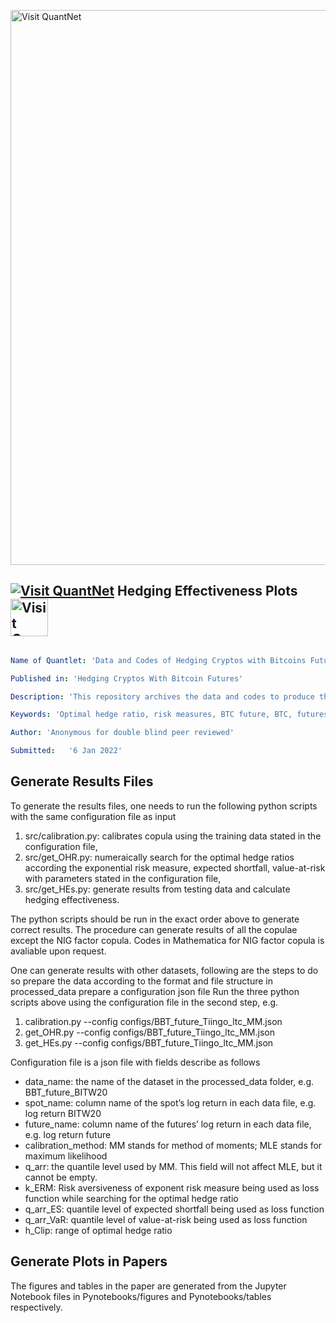 [<img src="https://github.com/QuantLet/Styleguide-and-FAQ/blob/master/pictures/banner.png" width="888" alt="Visit QuantNet">](http://quantlet.de/)

## [<img src="https://github.com/QuantLet/Styleguide-and-FAQ/blob/master/pictures/qloqo.png" alt="Visit QuantNet">](http://quantlet.de/) **Hedging Effectiveness Plots** [<img src="https://github.com/QuantLet/Styleguide-and-FAQ/blob/master/pictures/QN2.png" width="60" alt="Visit QuantNet 2.0">](http://quantlet.de/)

```yaml

Name of Quantlet: 'Data and Codes of Hedging Cryptos with Bitcoins Futures'

Published in: 'Hedging Cryptos With Bitcoin Futures'

Description: 'This repository archives the data and codes to produce the results of paper Hedging Cryptos with Bitcoin Futures.'

Keywords: 'Optimal hedge ratio, risk measures, BTC future, BTC, futures contract'

Author: 'Anonymous for double blind peer reviewed'

Submitted:   '6 Jan 2022'
```

## Generate Results Files
To generate the results files, one needs to run the following python scripts with the same configuration file as input
1. src/calibration.py: calibrates copula using the training data stated in the configuration file,
2. src/get_OHR.py: numeraically search for the optimal hedge ratios according the exponential risk measure, expected shortfall, value-at-risk with parameters stated in the configuration file,
3. src/get_HEs.py: generate results from testing data and calculate hedging effectiveness. 

The python scripts should be run in the exact order above to generate correct results. The procedure can generate results of all the copulae except the NIG factor copula. Codes in Mathematica for NIG factor copula is avaliable upon request. 

One can generate results with other datasets, following are the steps to do so
prepare the data according to the format and file structure in processed_data
prepare a configuration json file
Run the three python scripts above using the configuration file in the second step, e.g.
1. calibration.py --config configs/BBT_future_Tiingo_ltc_MM.json
2. get_OHR.py --config configs/BBT_future_Tiingo_ltc_MM.json
3. get_HEs.py --config configs/BBT_future_Tiingo_ltc_MM.json

Configuration file is a json file with fields describe as follows
- data_name: the name of the dataset in the processed_data folder, e.g. BBT_future_BITW20
- spot_name: column name of the spot’s log return in each data file, e.g. log return BITW20
- future_name: column name of the futures’ log return in each data file, e.g. log return future
- calibration_method: MM stands for method of moments; MLE stands for maximum likelihood
- q_arr: the quantile level used by MM. This field will not affect MLE, but it cannot be empty.
- k_ERM: Risk aversiveness of exponent risk measure being used as loss function while searching for the optimal hedge ratio
- q_arr_ES: quantile level of expected shortfall being used as loss function
- q_arr_VaR: quantile level of value-at-risk being used as loss function
- h_Clip: range of optimal hedge ratio

## Generate Plots in Papers
The figures and tables in the paper are generated from the Jupyter Notebook files in Pynotebooks/figures and Pynotebooks/tables respectively.
